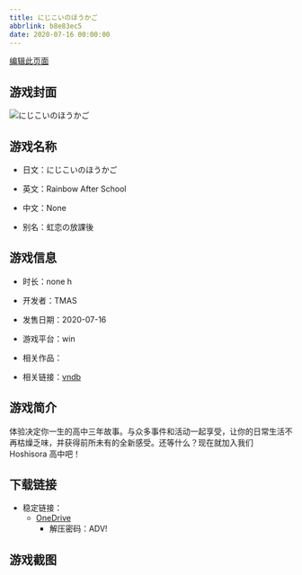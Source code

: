 ```yaml
---
title: にじこいのほうかご
abbrlink: b8e83ec5
date: 2020-07-16 00:00:00
---
```

[编辑此页面](https://github.com/ACG-3/ADV3-source/blob/main/source/_posts/games/%E3%81%AB%E3%81%98%E3%81%93%E3%81%84%E3%81%AE%E3%81%BB%E3%81%86%E3%81%8B%E3%81%94.md)

## 游戏封面

![にじこいのほうかご](https://pan.timero.xyz/onedrive/img_lib_001/%E3%81%AB%E3%81%98%E3%81%93%E3%81%84%E3%81%AE%E3%81%BB%E3%81%86%E3%81%8B%E3%81%94_cover.avif)


## 游戏名称

- 日文：にじこいのほうかご
- 英文：Rainbow After School
- 中文：None

- 别名：虹恋の放課後


## 游戏信息

- 时长：none h
- 开发者：TMAS
- 发售日期：2020-07-16
- 游戏平台：win
- 相关作品：

- 相关链接：[vndb](https://vndb.org/v31642)


## 游戏简介

体验决定你一生的高中三年故事。与众多事件和活动一起享受，让你的日常生活不再枯燥乏味，并获得前所未有的全新感受。还等什么？现在就加入我们 Hoshisora 高中吧！


## 下载链接

- 稳定链接：
    - [OneDrive](https://pan.timero.xyz/onedrive/adv_lib_001/%E3%81%AB%E3%81%98%E3%81%93%E3%81%84%E3%81%AE%E3%81%BB%E3%81%86%E3%81%8B%E3%81%94)
        - 解压密码：ADV!



## 游戏截图


